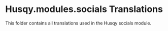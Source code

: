 # Husqy.modules.socials Translations

This folder contains all translations used in the Husqy socials module.
